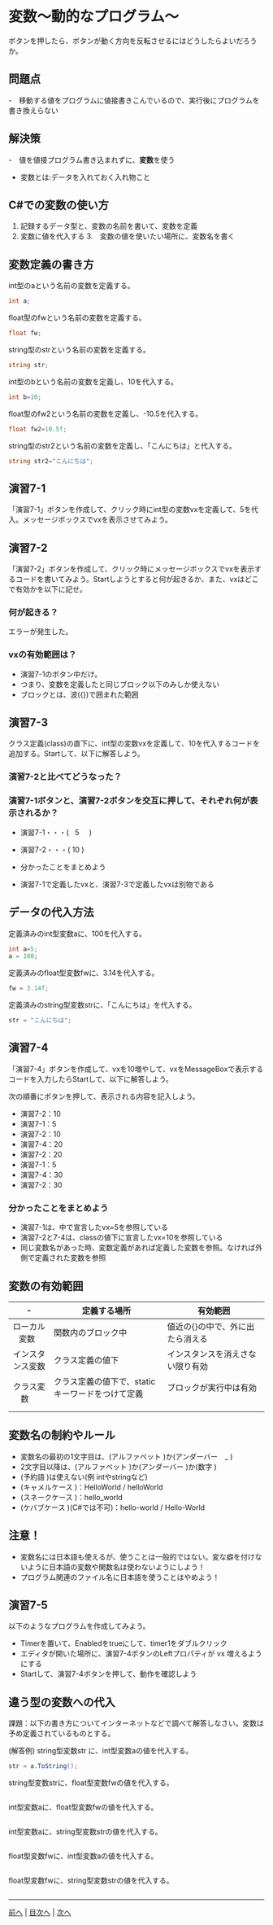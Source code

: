 # 変数～動的なプログラム～
ボタンを押したら、ボタンが動く方向を反転させるにはどうしたらよいだろうか。

## 問題点
-　移動する値をプログラムに値接書きこんでいるので、実行後にプログラムを書き換えらない


## 解決策
-　値を値接プログラム書き込まれずに、<b>変数</b>を使う
- 変数とは:データを入れておく入れ物こと


## C#での変数の使い方
1. 記録するデータ型と、変数の名前を書いて、変数を定義
2. 変数に値を代入する
3.　変数の値を使いたい場所に、変数名を書く

## 変数定義の書き方
int型のaという名前の変数を定義する。

```cs
int a;
```

float型のfwという名前の変数を定義する。

```cs
float fw;
```

string型のstrという名前の変数を定義する。

```cs
string str;
```

int型のbという名前の変数を定義し、10を代入する。

```cs
int b=10;
```

float型のfw2という名前の変数を定義し、-10.5を代入する。

```cs
float fw2=10.5f;
```

string型のstr2という名前の変数を定義し、「こんにちは」と代入する。

```cs
string str2="こんにちは";
```

## 演習7-1
「演習7-1」ボタンを作成して、クリック時にint型の変数vxを定義して、5を代入。メッセージボックスでvxを表示させてみよう。

## 演習7-2
「演習7-2」ボタンを作成して、クリック時にメッセージボックスでvxを表示するコードを書いてみよう。Startしようとすると何が起きるか、また、vxはどこで有効かを以下に記せ。

### 何が起きる？
エラーが発生した。
### vxの有効範囲は？
- 演習7-1のボタン中だけ。
- つまり、変数を定義したと同じブロック以下のみしか使えない
- ブロックとは、波({})で囲まれた範囲
## 演習7-3
クラス定義(class)の直下に、int型の変数vxを定義して、10を代入するコードを追加する。Startして、以下に解答しよう。

### 演習7-2と比べてどうなった？

### 演習7-1ボタンと、演習7-2ボタンを交互に押して、それぞれ何が表示されるか？

- 演習7-1・・・(    5      )
- 演習7-2・・・(    10      )
- 分かったことをまとめよう


- 演習7-1で定義したvxと、演習7-3で定義したvxは別物である

## データの代入方法
定義済みのint型変数aに、100を代入する。

```cs
int a=5;
a = 100;
```

定義済みのfloat型変数fwに、3.14を代入する。

```cs
fw = 3.14f;
```

定義済みのstring型変数strに、「こんにちは」を代入する。

```cs
str = "こんにちは";
```

## 演習7-4
「演習7-4」ボタンを作成して、vxを10増やして、vxをMessageBoxで表示するコードを入力したらStartして、以下に解答しよう。

次の順番にボタンを押して、表示される内容を記入しよう。
- 演習7-2：10
- 演習7-1：5
- 演習7-2：10
- 演習7-4：20
- 演習7-2：20
- 演習7-1：5
- 演習7-4：30
- 演習7-2：30

### 分かったことをまとめよう
- 演習7-1は、中で宣言したvx=5を参照している
- 演習7-2と7-4は、classの値下に宣言したvx=10を参照している
- 同じ変数名があった時、変数定義があれば定義した変数を参照。なければ外側で定義された変数を参照
 
## 変数の有効範囲
|-              |定義する場所|有効範囲|
|:-------------:|-----------|-------|
|ローカル変数    |関数内のブロック中           |値近の{}の中で、外に出たら消える　　　　
|インスタンス変数| クラス定義の値下          |インスタンスを消えさない限り有効|
|クラス変数     |クラス定義の値下で、staticキーワードをつけて定義           |ブロックが実行中は有効         |


##	変数名の制約やルール
- 変数名の最初の1文字目は、(アルファベット )か(アンダーバー　_ )
- 2文字目以降は、(アルファベット )か(アンダーバー )か(数字 )
- (予約語 )は使えない(例 intやstringなど)
- (キャメルケース )：HelloWorld / helloWorld
- (スネークケース )：hello_world
- (ケバブケース )(C#では不可)：hello-world / Hello-World

## 注意！
- 変数名には日本語も使えるが、使うことは一般的ではない。変な癖を付けないように日本語の変数や関数名は使わないようにしよう！
- プログラム関連のファイル名に日本語を使うことはやめよう！

## 演習7-5
以下のようなプログラムを作成してみよう。
- Timerを置いて、Enabledをtrueにして、timer1をダブルクリック
- エディタが開いた場所に、演習7-4ボタンのLeftプロパティが vx 増えるようにする
- Startして、演習7-4ボタンを押して、動作を確認しよう

## 違う型の変数への代入
課題：以下の書き方についてインターネットなどで調べて解答しなさい。変数は予め定義されているものとする。

(解答例) string型変数str に、int型変数aの値を代入する。

```cs
str = a.ToString();
```

string型変数strに、float型変数fwの値を代入する。

```cs

```

int型変数aに、float型変数fwの値を代入する。

```cs

```

int型変数aに、string型変数strの値を代入する。

```cs

```

float型変数fwに、int型変数aの値を代入する。

```cs

```

float型変数fwに、string型変数strの値を代入する。

```cs

```

---

[前へ](06.md) | [目次へ](README.md#%E7%9B%AE%E6%AC%A1) | [次へ](08.md)

